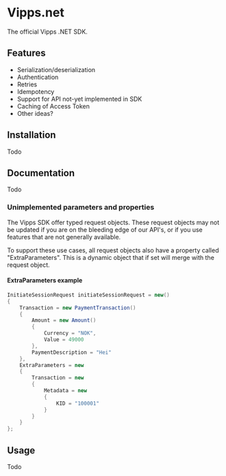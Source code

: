 # Vipps.net

The official Vipps .NET SDK.

## Features

- Serialization/deserialization
- Authentication
- Retries
- Idempotency
- Support for API not-yet implemented in SDK
- Caching of Access Token
- Other ideas?

## Installation

Todo

## Documentation

Todo
### Unimplemented parameters and properties

The Vipps SDK offer typed request objects. These request objects may not be updated if you are on the bleeding edge of our API's, or if you use features that are not generally available.

To support these use cases, all request objects also have a property called "ExtraParameters". This is a dynamic object that if set will merge with the request object.

#### ExtraParameters example

```c#
InitiateSessionRequest initiateSessionRequest = new()
{
    Transaction = new PaymentTransaction()
    {
        Amount = new Amount()
        {
            Currency = "NOK",
            Value = 49000
        },
        PaymentDescription = "Hei"
    },
    ExtraParameters = new
    {
        Transaction = new
        {
            Metadata = new
            {
                KID = "100001"
            }
        }
    }
};
```

## Usage

Todo
